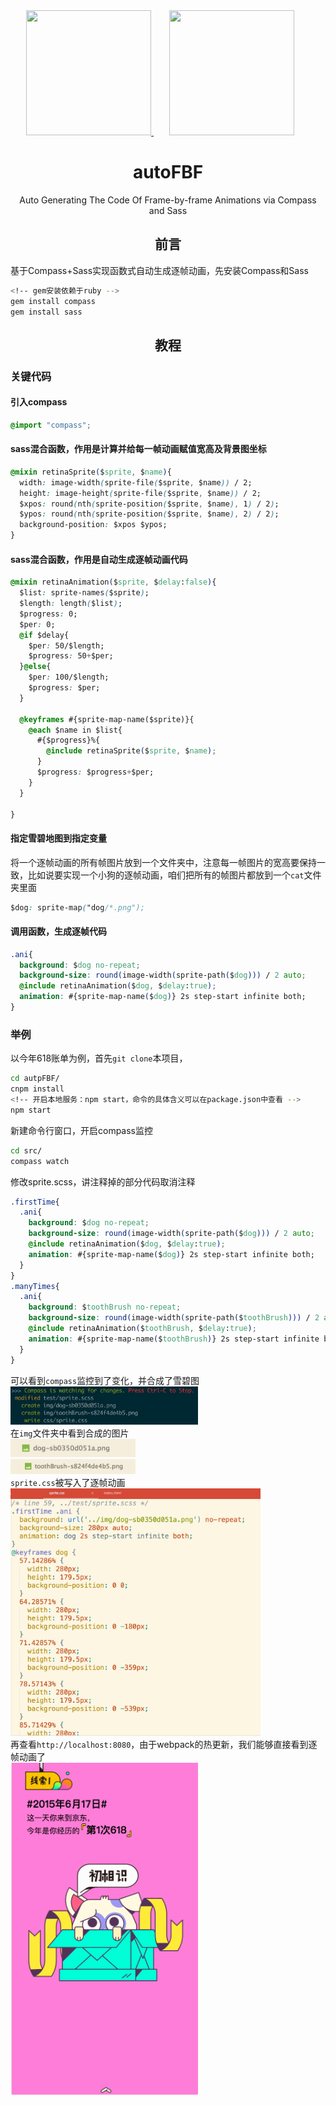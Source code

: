 <div align="center">
	<a href="https://github.com/Compass/compass">
		<img width="200" height="200"
		  src="https://worldvectorlogo.com/logos/compass.svg">
	</a>
  	<a href="https://github.com/sass/sass">
    	<img width="200" height="200" vspace="" hspace="25"
      		src="https://worldvectorlogo.com/logos/sass.svg">
  	</a>
  	<h1>autoFBF</h1>
  	<p>Auto Generating The Code Of Frame-by-frame Animations via Compass and Sass<p>
</div>

<h2 align="center">前言</h2>

基于Compass+Sass实现函数式自动生成逐帧动画，先安装Compass和Sass
```bash
<!-- gem安装依赖于ruby -->
gem install compass
gem install sass
```
<h2 align="center">教程</h2>

### 关键代码

#### 引入compass
```css
@import "compass";
```

#### sass混合函数，作用是计算并给每一帧动画赋值宽高及背景图坐标
```css
@mixin retinaSprite($sprite, $name){
  width: image-width(sprite-file($sprite, $name)) / 2;
  height: image-height(sprite-file($sprite, $name)) / 2;
  $xpos: round(nth(sprite-position($sprite, $name), 1) / 2);
  $ypos: round(nth(sprite-position($sprite, $name), 2) / 2);
  background-position: $xpos $ypos;
}
```

#### sass混合函数，作用是自动生成逐帧动画代码
```css
@mixin retinaAnimation($sprite, $delay:false){
  $list: sprite-names($sprite);
  $length: length($list);
  $progress: 0;
  $per: 0;
  @if $delay{
    $per: 50/$length;
    $progress: 50+$per;
  }@else{
    $per: 100/$length;
    $progress: $per;
  }
	
  @keyframes #{sprite-map-name($sprite)}{
    @each $name in $list{
      #{$progress}%{
        @include retinaSprite($sprite, $name);
      }
      $progress: $progress+$per;
    }
  }
	
}
```

#### 指定雪碧地图到指定变量

将一个逐帧动画的所有帧图片放到一个文件夹中，注意每一帧图片的宽高要保持一致，比如说要实现一个小狗的逐帧动画，咱们把所有的帧图片都放到一个`cat`文件夹里面
```css
$dog: sprite-map("dog/*.png");
```

#### 调用函数，生成逐帧代码
```css
.ani{
  background: $dog no-repeat;
  background-size: round(image-width(sprite-path($dog))) / 2 auto;
  @include retinaAnimation($dog, $delay:true);
  animation: #{sprite-map-name($dog)} 2s step-start infinite both;
}
```
### 举例

以今年618账单为例，首先`git clone`本项目，
```bash
cd autpFBF/
cnpm install
<!-- 开启本地服务：npm start，命令的具体含义可以在package.json中查看 -->
npm start
```
新建命令行窗口，开启compass监控
```bash
cd src/
compass watch
```
修改sprite.scss，讲注释掉的部分代码取消注释
```css
.firstTime{
  .ani{
    background: $dog no-repeat;
    background-size: round(image-width(sprite-path($dog))) / 2 auto;
    @include retinaAnimation($dog, $delay:true);
    animation: #{sprite-map-name($dog)} 2s step-start infinite both;
  }
}
.manyTimes{
  .ani{
    background: $toothBrush no-repeat;
    background-size: round(image-width(sprite-path($toothBrush))) / 2 auto;
    @include retinaAnimation($toothBrush, $delay:true);
    animation: #{sprite-map-name($toothBrush)} 2s step-start infinite both;
  }
}
```
可以看到`compass`监控到了变化，并合成了雪碧图<br>
<img src="./demo-img/compassResult.jpg" width="300"><br>
在`img`文件夹中看到合成的图片<br>
<img src="./demo-img/sprite1.jpg" width="200"><br>
<img src="./demo-img/sprite2.png" width="200"><br>
`sprite.css`被写入了逐帧动画<br>
<img src="./demo-img/spriteResult.jpg" width="400"><br>
再查看`http://localhost:8080`，由于webpack的热更新，我们能够直接看到逐帧动画了<br>
<img src="./demo-img/success.gif" width="300">